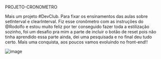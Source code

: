 PROJETO-CRONOMETRO

Mais um projeto #DevClub. Para fixar os ensinamentos das aulas sobre setInterval e clearInterval. Fiz esse cronômetro com as instruções do @Rodolfo e estou muito feliz por ter conseguido fazer toda a estilização sozinho, foi um desafio pra mim a parte de incluir o botão de reset pois não tinha aprendido essa parte ainda, dei uma pesquisada e no final deu tudo certo. Mais uma conquista, aos poucos vamos evoluindo no front-end!!


![image](https://github.com/rafaelepsouza/PROJETO-Cronometro/assets/132941947/cec937e8-df2b-4d20-af52-a12db11333ef)




